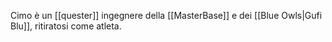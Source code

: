 Cimo è un [[quester]] ingegnere della [[MasterBase]] e dei [[Blue Owls|Gufi Blu]], ritiratosi come atleta.